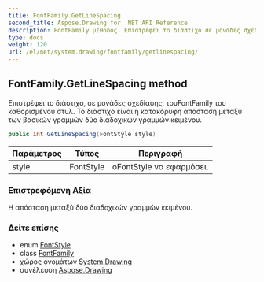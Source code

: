 ```yaml
---
title: FontFamily.GetLineSpacing
second_title: Aspose.Drawing for .NET API Reference
description: FontFamily μέθοδος. Επιστρέφει το διάστιχο σε μονάδες σχεδίασης τουFontFamily του καθορισμένου στυλ. Το διάστιχο είναι η κατακόρυφη απόσταση μεταξύ των βασικών γραμμών δύο διαδοχικών γραμμών κειμένου.
type: docs
weight: 120
url: /el/net/system.drawing/fontfamily/getlinespacing/
---
```

## FontFamily.GetLineSpacing method

Επιστρέφει το διάστιχο, σε μονάδες σχεδίασης, τουFontFamily του καθορισμένου στυλ. Το διάστιχο είναι η κατακόρυφη απόσταση μεταξύ των βασικών γραμμών δύο διαδοχικών γραμμών κειμένου.

```csharp
public int GetLineSpacing(FontStyle style)
```

| Παράμετρος | Τύπος | Περιγραφή |
| --- | --- | --- |
| style | FontStyle | οFontStyle να εφαρμόσει. |

### Επιστρεφόμενη Αξία

Η απόσταση μεταξύ δύο διαδοχικών γραμμών κειμένου.

### Δείτε επίσης

* enum [FontStyle](../../fontstyle/)
* class [FontFamily](../)
* χώρος ονομάτων [System.Drawing](../../fontfamily/)
* συνέλευση [Aspose.Drawing](../../../)


